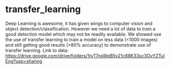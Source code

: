 # transfer_learning

Deep Learning is awesome, it has given wings to computer vision and object detection/classification. However we need a lot of data to train a good detection model
which may not be readily available. We showed use the use of transfer learning to train a model on less data (<1000 images) and still getting good results (>80% accuracy) to
demonstrate use of transfer learning.
Link to data: https://drive.google.com/drive/folders/1tyT7nsWpB5y21c88K33sc3OvYZTulEng?usp=sharing
